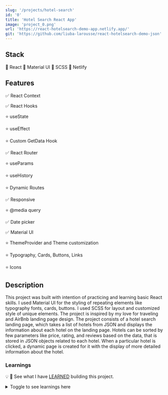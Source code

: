 ```yaml
---
slug: '/projects/hotel-search'
id: '0'
title: 'Hotel Search React App'
image: 'project_0.png'
url: 'https://react-hotelsearch-demo-app.netlify.app/'
git: 'https://github.com/liuba-larousse/react-hotelsearch-demo-json'
---
```


## Stack

🧱 React 🎨 Material UI 🎨 SCSS 🚀 Netlify

## Features

✅ React Context

✅ React Hooks

⭐ useState

⭐ useEffect

⭐ Custom GetData Hook

✅ React Router

⭐ useParams

⭐ useHistory

⭐ Dynamic Routes

✅ Responsive

⭐ @media query

✅ Date picker

✅ Material UI

⭐ ThemeProvider and Theme customization

⭐ Typography, Cards, Buttons, Links

⭐ Icons

## Description

This project was built with intention of practicing and learning basic React skills. I used Material UI for the styling of repeating elements like typography fonts, cards, buttons. I used SCSS for layout and customized style of unique elements.
The project is inspired by my love for traveling and AirBnb landing page design. The project consists of a hotel search landing page, which takes a list of hotels from JSON and displays the information about each hotel on the landing page.
Hotels can be sorted by few parameters like price, rating, and reviews based on the data, that is stored in JSON objects related to each hotel. When a particular hotel is clicked, a dynamic page is created for it with the display of more detailed information about the hotel.

### Learnings

💡 📖 See what I have [LEARNED](https://github.com/liuba-larousse/react-hotelsearch-demo-json/blob/dynamic-pages/LEARNINGS.md) building this project.

<details><summary>Toggle to see learnings here</summary>

Here are some things I learned while building this website:

<br>

🌴 Topic

🥥 Tip to remember

🌿 Better code practice

📖 Reading resourses

<br>

### React

-   🌴 REACT ROUTER
    -   🥥 `history.push("./yourpage")` used inside of button as link to another page
    -   🥥 Place dynamic route before other routes. If placed under other routes dynamic route does not work.

```
   <Route path="/page/:pageId">
      <DynamicPage />
           </Route>
   <Route path="/">
            <Home/>
           </Route>
```

-   🥥 To create a dynamic route for each page use following steps

    -   Pass unique value inside the Link to dynamic page
        ` <Link to={ "page/" + page.id }`
    -   Wrap `<Page/>` component in the `<Route path="/page/:pageId">`
    -   Use `useParams()` to get params `const params = useParams()`
    -   Map thhrough the array of objects and find object that matched with pageId passed value in route params
    -   Dont forget ❗ to `parseInt(params.pageId)` as params.pageId will be returned as a string

        ```
        const selectedPage = pages.find((page) => {
        return page.id === parseInt(params.pageId);
        });
        ```

    -   📖 More on creating dynamic routes [here](https://dev.to/dsckiitdev/dynamic-pages-using-react-router-2pm)

 <br>

-   🌴 CONTEXT

    -   🥥 Wrap context provider around parent element, inside which children elements will be rendered. In this case inside `index.js` `<DataProvider><App /></DataProvider>`

    -   🥥🌿 Create Custom Hook within the context.

        ```
        function useData() {
        if (context === undefined) {
        throw new Error("useData must be used within a DataProvider");
        }
        return useContext(DataContext);
        }
        ```

        If there is no value, then we throw a helpful error message indicating that the hook is not being called within a function component that is rendered. 📖Read more [here](https://kentcdodds.com/blog/how-to-use-react-context-effectively)

<br>

-   🌴 FETCHING DATA

    -   🥥 Use `async` function when fetching data from API or JSON within `context.js`.
    -   📖 Read about fetching Hooks [here](https://www.robinwieruch.de/react-hooks-fetch-data).
    -   📖 Read about rendering data from JSN [here](https://www.pluralsight.com/guides/fetch-data-from-a-json-file-in-a-react-app) and [here](https://www.pluralsight.com/guides/fetch-data-from-a-json-file-in-a-react-app)
    -   🥥 Use `try/catch` syntax to fetch the data.
    -   📖 See try/catch use example [here](https://www.w3schools.com/java/java_try_catch.asp)

<br>

-   🥥 JSON file has to be placed in `public/` folder

-   🥥 OG meta tags are placed in the head of index.html file in `public/` folder

    ```
    <meta property="og:image" content="..." />
    <meta property="og:description" content="..." />
    <meta property="og:url" content="..." />
    ```

-   🥥 To remove Link native styling use ` <Link style={{ textDecoration: "none" }} >`

-   🥥 Use `array.sort()` function to sort array of objects by values provided.

    -   use -1 : 1 to sort values in descending order
    -   use 1 : -1 to sort values in ascending order

        ```
        function sortByReviews() {
        const sortedHotels = [...hotels].sort((a, b) =>
        a.guestReviews.total > b.guestReviews.total ? -1 : 1
        );
        return (
        sortedHotels
         );
         }
        ```

    -   📖 More about sorting arrays by property values [here](https://flaviocopes.com/how-to-sort-array-of-objects-by-property-javascript/)

     <br>

## Material UI

-   🥥🌿 In `<Typography/>` element always specify

    -   Variant applies the theme typography styles
    -   Component used for the root node

-   🥥🌿 In `<InputBase/>` element arial-label can be specified as input pros `inputProps={{ "aria-label": "search airbnb" }}`

-   🥥🌿 In `<Icon>` element use`aria-label` native prop

-   🥥 `<Avatar/>` element easy to use to create user Avatars

-   🥥 To CHANGE THEME colors

    -   Wrap parent element in `<ThemeProvider theme={theme}/>`
    -   Override new colors in theme inside the palette object

    ```
    const theme = createMuiTheme({
    palette: {
    primary: {
    main: "#f44336",
    contrastText: "#fff"
    },
    secondary: {
    main: "#ffc400",
    contrastText: "#000000"
    }}});
    ```

    <br>

## CSS

-   🥥 Center backround image with css:

    ```
    background: url("https://images.photo.jpg") center center;
    background-size: cover;
    background-repeat: no-repeat;
    ```

-   🥥 Use `object-fit: contain` for image to maintain its aspect ratio while fitting within the element’s content box

-   🥥 Grow/Shrink animation on hover with scss:

    ```
        element: {
        width: 100,
        height: 100,
        transition: transform 0.15s ease-in-out,
        &:hover: {
        transform: scale3d(1.05, 1.05, 1)
        }}
    ```

     <br>

## Netlify

-   🥥 In `package.json` add`"homepage": "./"`
-   🥥 In `netfily,toml` add `[build] publish = "build/"`
-   🥥 In Deploy Settings:
    -   ` Build command:` `CI= npm run build`
    -   ` Publish directory:` `build/`

<br>

## Other

-   🌴 README

    -   🥥 It was my first time trying to write proper clean nice `README.md`. I found it helpful to use some [templates](https://awesomeopensource.com/projects/readme)
    -   🥥 I used 🔗[markdown guide](https://www.markdownguide.org/basic-syntax/) source to learn more about basic Markdown synax.
    -   🥥 [Markdownify](https://markdownify.js.org/) is a Markdowneditor for desktop. It was of a huge help for writing syntax and preview it on desktop before pushing the code.
    -   My `Readme.md` was created based on 🔗[this template](https://github.com/othneildrew/Best-README-Template).
        Thank you @othneildrew for sharing a template.
    -   And here is a huge 🔗[List](https://github.com/matiassingers/awesome-readme) of many open sourse README templates can be used to help create your own awesome readme

     <br>

-   🌴 STORAGE
-   🥥 I use 🔗[Cloudinary](https://cloudinary.com/) for an easy storage of media files online.
